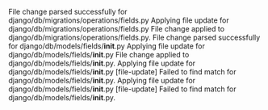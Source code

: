 File change parsed successfully for django/db/migrations/operations/fields.py
Applying file update for django/db/migrations/operations/fields.py
File change applied to django/db/migrations/operations/fields.py.
File change parsed successfully for django/db/models/fields/__init__.py
Applying file update for django/db/models/fields/__init__.py
File change applied to django/db/models/fields/__init__.py.
Applying file update for django/db/models/fields/__init__.py
[file-update] Failed to find match for django/db/models/fields/__init__.py.
Applying file update for django/db/models/fields/__init__.py
[file-update] Failed to find match for django/db/models/fields/__init__.py.
